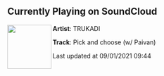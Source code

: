## Currently Playing on SoundCloud

[<img align="left" width="100" src="https://i1.sndcdn.com/artworks-b7ja8omm5XOMuLI1-VjwdWw-t500x500.jpg">](https://soundcloud.com/trukadi/pick-and-choose-w-paivan)

**Artist**: TRUKADI 

**Track**: Pick and choose (w/ Paivan)

Last updated at 09/01/2021 09:44
